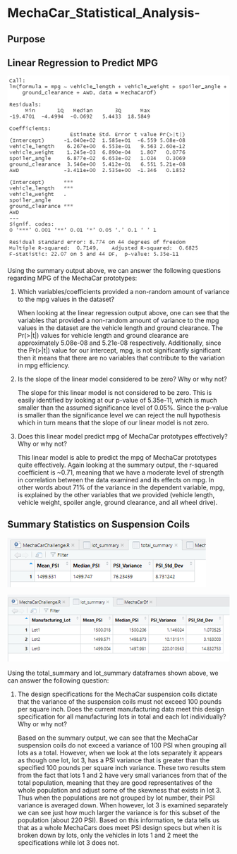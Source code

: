 # MechaCar_Statistical_Analysis-

## Purpose

## Linear Regression to Predict MPG

![Image of Linear Regression](https://github.com/josem279/MechaCar_Statistical_Analysis-/blob/main/Images/MechaCarDF_Summary_Stats.PNG)

Using the summary output above, we can answer the following questions regarding MPG of the MechaCar prototypes:

1. Which variables/coefficients provided a non-random amount of variance to the mpg values in the dataset?

    When looking at the linear regression output above, one can see that the variables that provided a non-random amount of variance to the mpg values in the dataset are the vehicle length and ground clearance. The Pr(>|t|) values for vehicle length and ground clearance are approximately 5.08e-08 and 5.21e-08 respectively. Additionally, since the Pr(>|t|) value for our intercept, mpg, is not significantly significant then it means that there are no variables that contribute to the variation in mpg efficiency.

2. Is the slope of the linear model considered to be zero? Why or why not?

    The slope for this linear model is not considered to be zero. This is easily identified by looking at our p-value of 5.35e-11, which is much smaller than the assumed significance level of 0.05%. Since the p-value is smaller than the significance level we can reject the null hypothesis which in turn means that the slope of our linear model is not zero.

3. Does this linear model predict mpg of MechaCar prototypes effectively? Why or why not?
    
    This linear model is able to predict the mpg of MechaCar prototypes quite effectively. Again looking at the summary output, the r-squared coefficient is ~0.71, meaning that we have a moderate level of strength in correlation between the data examined and its effects on mpg. In other words about 71% of the variance in the dependent variable, mpg, is explained by the other variables that we provided (vehicle length, vehicle weight, spoiler angle, ground clearance, and all wheel drive).

## Summary Statistics on Suspension Coils

![total_summary image](https://github.com/josem279/MechaCar_Statistical_Analysis-/blob/main/Images/total_summary_image.PNG)

![lot_summary image](https://github.com/josem279/MechaCar_Statistical_Analysis-/blob/main/Images/lot_summary_image.PNG)


Using the total_summary and lot_summary dataframes shown above, we can answer the following question:

1. The design specifications for the MechaCar suspension coils dictate that the variance of the suspension coils must not exceed 100 pounds per square inch. Does the current manufacturing data meet this design specification for all manufacturing lots in total and each lot individually? Why or why not?

    Based on the summary output, we can see that the MechaCar suspension coils do not exceed a variance of 100 PSI when grouping all lots as a total. However, when we look at the lots separately it appears as though one lot, lot 3, has a PSI variance that is greater than the specified 100 pounds per square inch variance. These two results stem from the fact that lots 1 and 2 have very small variances from that of the total population, meaning that they are good representatives of the whole population and adjust some of the skewness that exists in lot 3. Thus when the populations are not grouped by lot number, their PSI variance is averaged down. When however, lot 3 is examined separately we can see just how much larger the variance is for this subset of the population (about 220 PSI). Based on this information, te data tells us that as a whole MechaCars does meet PSI design specs but when it is broken down by lots, only the vehicles in lots 1 and 2 meet the specifications while lot 3 does not.
